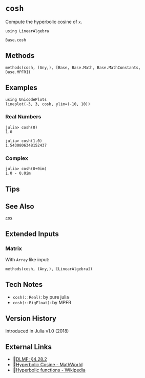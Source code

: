 # `cosh`

Compute the hyperbolic cosine of `x`.

```@setup repl_only
using LinearAlgebra
```
```@docs
Base.cosh
```


## Methods

```@repl
methods(cosh, (Any,), [Base, Base.Math, Base.MathConstants, Base.MPFR])
```


## Examples

```@repl
using UnicodePlots
lineplot(-3, 3, cosh, ylim=(-10, 10))
```

### Real Numbers
```jldoctest
julia> cosh(0)
1.0

julia> cosh(1.0)
1.5430806348152437
```

### Complex
```jldoctest
julia> cosh(0+0im)
1.0 - 0.0im
```

## Tips


## See Also

[`cos`](@ref)


## Extended Inputs

### Matrix
With `Array` like input:
```@repl repl_only
methods(cosh, (Any,), [LinearAlgebra])
```


## Tech Notes

- `cosh(::Real)`: by pure julia
- `cosh(::BigFloat)`: by MPFR


## Version History

Introduced in Julia v1.0 (2018)


## External Links
- 🔗[DLMF: §4.28.2](https://dlmf.nist.gov/4.28#E2)
- 🔗[Hyperbolic Cosine - MathWorld](https://mathworld.wolfram.com/HyperbolicCosine.html)
- 🔗[Hyperbolic functions - Wikipedia](https://en.wikipedia.org/wiki/Hyperbolic_functions)
